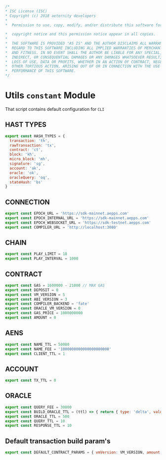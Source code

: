 





  

```js
/*
* ISC License (ISC)
* Copyright (c) 2018 aeternity developers
*
*  Permission to use, copy, modify, and/or distribute this software for any
                                                                        *  purpose with or without fee is hereby granted, provided that the above
*  copyright notice and this permission notice appear in all copies.
*
*  THE SOFTWARE IS PROVIDED "AS IS" AND THE AUTHOR DISCLAIMS ALL WARRANTIES WITH
*  REGARD TO THIS SOFTWARE INCLUDING ALL IMPLIED WARRANTIES OF MERCHANTABILITY
*  AND FITNESS. IN NO EVENT SHALL THE AUTHOR BE LIABLE FOR ANY SPECIAL, DIRECT,
*  INDIRECT, OR CONSEQUENTIAL DAMAGES OR ANY DAMAGES WHATSOEVER RESULTING FROM
*  LOSS OF USE, DATA OR PROFITS, WHETHER IN AN ACTION OF CONTRACT, NEGLIGENCE OR
*  OTHER TORTIOUS ACTION, ARISING OUT OF OR IN CONNECTION WITH THE USE OR
*  PERFORMANCE OF THIS SOFTWARE.
*/

```







# Utils `constant` Module
That script contains default configuration for `CLI`








## HAST TYPES


  

```js
export const HASH_TYPES = {
  transaction: 'th',
  rawTransaction: 'tx',
  contract: 'ct',
  block: 'kh',
  micro_block: 'mh',
  signature: 'sg',
  account: 'ak',
  oracle: 'ok',
  oracleQuery: 'oq',
  stateHash: 'bs'
}


```







## CONNECTION


  

```js
export const EPOCH_URL = 'https://sdk-mainnet.aepps.com'
export const EPOCH_INTERNAL_URL = 'https://sdk-mainnet.aepps.com'
export const EPOCH_WEBSOCKET_URL = 'https://sdk-testnet.aepps.com'
export const COMPILER_URL = 'http://localhost:3080'


```







## CHAIN


  

```js
export const PLAY_LIMIT = 10
export const PLAY_INTERVAL = 1000


```







## CONTRACT


  

```js
export const GAS = 1600000 - 21000 // MAX GAS
export const DEPOSIT = 0
export const VM_VERSION = 5
export const ABI_VERSION = 3
export const COMPILER_BACKEND = 'fate'
export const ORACLE_VM_VERSION = 0
export const GAS_PRICE = 1000000000
export const AMOUNT = 0


```







## AENS


  

```js
export const NAME_TTL = 50000
export const NAME_FEE = '1000000000000000000000'
export const CLIENT_TTL = 1


```







## ACCOUNT


  

```js
export const TX_TTL = 0


```







## ORACLE


  

```js
export const QUERY_FEE = 30000
export const BUILD_ORACLE_TTL = (ttl) => { return { type: 'delta', value: ttl } }
export const ORACLE_TTL = 500
export const QUERY_TTL = 10
export const RESPONSE_TTL = 10


```







## Default transaction build param's


  

```js
export const DEFAULT_CONTRACT_PARAMS = { vmVersion: VM_VERSION, amount: AMOUNT, deposit: DEPOSIT, gasPrice: GAS_PRICE, abiVersion: ABI_VERSION }


```




